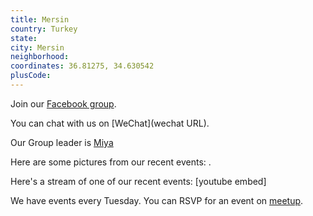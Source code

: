 ```yaml
---
title: Mersin
country: Turkey
state: 
city: Mersin
neighborhood: 
coordinates: 36.81275, 34.630542
plusCode:
---
```

Join our [Facebook group](https://www.facebook.com/groups/free.code.camp.mersin).

You can chat with us on [WeChat](wechat URL).

Our Group leader is [Miya](freecodecamp.org/miya)

Here are some pictures from our recent events:
![]().

Here's a stream of one of our recent events:
[youtube embed]

We have events every Tuesday. You can RSVP for an event on [meetup](meetupurl).
